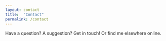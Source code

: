 ```yaml
---
layout: contact
title:  "Contact"
permalink: /contact
---
```


Have a question? A suggestion? Get in touch! Or find me elsewhere online.

